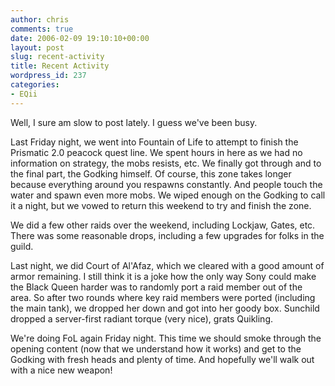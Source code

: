 ```yaml
---
author: chris
comments: true
date: 2006-02-09 19:10:10+00:00
layout: post
slug: recent-activity
title: Recent Activity
wordpress_id: 237
categories:
- EQii
---
```


Well, I sure am slow to post lately. I guess we've been busy.

Last Friday night, we went into Fountain of Life to attempt to finish the Prismatic 2.0 peacock quest line. We spent hours in here as we had no information on strategy, the mobs resists, etc. We finally got through and to the final part, the Godking himself. Of course, this zone takes longer because everything around you respawns constantly. And people touch the water and spawn even more mobs. We wiped enough on the Godking to call it a night, but we vowed to return this weekend to try and finish the zone.

We did a few other raids over the weekend, including Lockjaw, Gates, etc. There was some reasonable drops, including a few upgrades for folks in the guild.

Last night, we did Court of Al'Afaz, which we cleared with a good amount of armor remaining. I still think it is a joke how the only way Sony could make the Black Queen harder was to randomly port a raid member out of the area. So after two rounds where key raid members were ported (including the main tank), we dropped her down and got into her goody box. Sunchild dropped a server-first radiant torque (very nice), grats Quikling.

We're doing FoL again Friday night. This time we should smoke through the opening content (now that we understand how it works) and get to the Godking with fresh heads and plenty of time. And hopefully we'll walk out with a nice new weapon!
